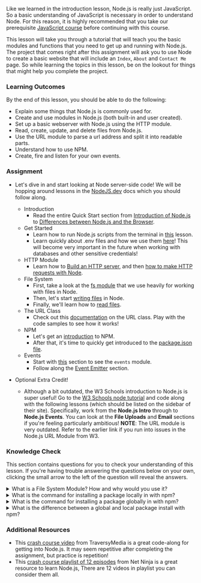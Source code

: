 Like we learned in the introduction lesson, Node.js is really just JavaScript. So a basic understanding of JavaScript is necessary in order to understand Node. For this reason, it is highly recommended that you take our prerequisite [JavaScript course](https://www.theodinproject.com/courses/javascript) before continuing with this course.

This lesson will take you through a tutorial that will teach you the basic modules and functions that you need to get up and running with Node.js. The project that comes right after this assignment will ask you to use Node to create a basic website that will include an `Index`, `About` and `Contact Me` page. So while learning the topics in this lesson, be on the lookout for things that might help you complete the project.

### Learning Outcomes
By the end of this lesson, you should be able to do the following:

 - Explain some things that Node.js is commonly used for.
 - Create and use modules in Node.js (both built-in and user created). 
 - Set up a basic webserver with Node.js using the HTTP module.
 - Read, create, update, and delete files from Node.js.
 - Use the URL module to parse a url address and split it into readable parts.
 - Understand how to use NPM.
 - Create, fire and listen for your own events.

### Assignment

<div class="lesson-content__panel" markdown="1">

- Let's dive in and start looking at Node server-side code! We will be hopping around lessons in the [NodeJS.dev](https://nodejs.dev/learn) docs which you should follow along.
  - Introduction
    - Read the entire Quick Start section from [Introduction of Node.js](https://nodejs.dev/learn/introduction-to-nodejs) to [Differences between Node.js and the Browser](https://nodejs.dev/learn/differences-between-nodejs-and-the-browser). 
  - Get Started
    - Learn how to run Node.js scripts from the terminal in [this](https://nodejs.dev/learn/run-nodejs-scripts-from-the-command-line) lesson.
    - Learn quickly about .env files and how we use them [here](https://nodejs.dev/learn/how-to-read-environment-variables-from-nodejs)! This will become very important in the future when working with databases and other sensitive credentials!
  - HTTP Module
    - Learn how to [Build an HTTP server](https://nodejs.dev/learn/build-an-http-server), and then [how to make HTTP requests with Node](https://nodejs.dev/learn/making-http-requests-with-nodejs).
  - File System
    - First, take a look at the [fs module](https://nodejs.dev/learn/the-nodejs-fs-module) that we use heavily for working with files in Node.
    - Then, let's start [writing files](https://nodejs.dev/learn/writing-files-with-nodejs) in Node.
    - Finally, we'll learn how to [read files](https://nodejs.dev/learn/reading-files-with-nodejs).
  - The URL Class
    - Check out this [documentation](https://nodejs.org/api/url.html#url_the_whatwg_url_api) on the URL class. Play with the code samples to see how it works!
  - NPM
    - Let's get an [introduction](https://nodejs.dev/learn/an-introduction-to-the-npm-package-manager) to NPM.
    - After that, it's time to quickly get introduced to the [package.json file](https://nodejs.dev/learn/the-package-json-guide).
  - Events
    - Start with [this](https://nodejs.dev/learn/the-nodejs-events-module) section to see the `events` module.
    - Follow along the [Event Emitter](https://nodejs.dev/learn/the-nodejs-event-emitter) section.

- Optional Extra Credit!
  - Although a bit outdated, the W3 Schools introduction to Node.js is super useful!  Go to the [W3 Schools node tutorial](https://www.w3schools.com/nodejs/default.asp) and code along with the following lessons (which should be listed on the sidebar of their site). Specifically, work from the **Node.js Intro** through to **Node.js Events**. You can look at the **File Uploads** and **Email** sections if you're feeling particularly ambitious! **NOTE**: The URL module is very outdated. Refer to the earlier link if you run into issues in the Node.js URL Module from W3.

</div>

### Knowledge Check
This section contains questions for you to check your understanding of this lesson. If you're having trouble answering the questions below on your own, clicking the small arrow to the left of the question will reveal the answers.

<details>
<summary>What is a File System Module? How and why would you use it?</summary>
<ul><ul>
  <li>The Node.js file system module allows you to work with the file system in your computer. It's included by using the require() method and can be used to read, create, update, delete, and rename files.</li>
</ul></ul>
</details>
<details>
<summary>What is the command for installing a package locally in with npm?</summary>
<ul><ul>
  <li>npm install `package-name`</li>
</ul></ul>
</details>
<details>
<summary>What is the command for installing a package globally in with npm?</summary>
<ul><ul>
  <li>npm install -g `package-name`</li>
</ul></ul>
</details>
<details>
<summary>What is the difference between a global and local package install with npm?</summary>
<ul><ul>
  <li>Global installs are available from anywhere on your computer, local installs are only available within a specified project.</li>
</ul></ul>
</details>

### Additional Resources
- This [crash course video](https://www.youtube.com/watch?v=fBNz5xF-Kx4) from TraversyMedia is a great code-along for getting into Node.js. It may seem repetitive after completing the assignment, but practice is repetition!
- This [crash course playlist of 12 episodes](https://www.youtube.com/watch?v=zb3Qk8SG5Ms&list=PL4cUxeGkcC9jsz4LDYc6kv3ymONOKxwBU) from Net Ninja is a great resource to learn Node.js, There are 12 videos in playlist you can consider them all.
